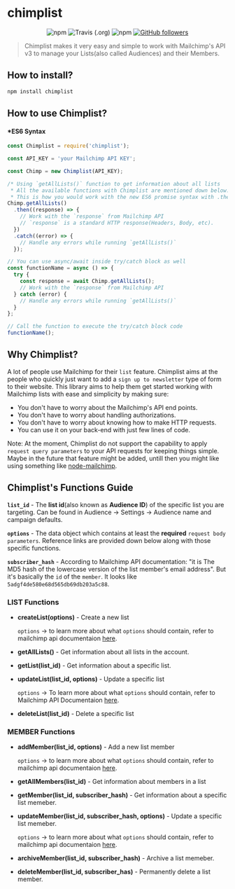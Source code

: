 # chimplist

<p align="center">
<img alt="npm" src="https://img.shields.io/npm/dt/chimplist">
<img alt="Travis (.org)" src="https://img.shields.io/travis/ceoshikhar/chimplist">
<img alt="npm" src="https://img.shields.io/npm/v/chimplist">
<a href='https://github.com/ceoshikhar'>
<img alt="GitHub followers" src="https://img.shields.io/github/followers/ceoshikhar?style=social">
</a>
</p>

> Chimplist makes it very easy and simple to work with Mailchimp's API v3 to manage your Lists(also called Audiences) and their Members.

## How to install?

```bash
npm install chimplist
```

## How to use Chimplist?

#### \*ES6 Syntax

```js
const Chimplist = require('chimplist');

const API_KEY = 'your Mailchimp API KEY';

const Chimp = new Chimplist(API_KEY);

/* Using `getAllLists()` function to get information about all lists
 * All the available functions with Chimplist are mentioned down below.
 * This is how you would work with the new ES6 promise syntax with .then .catch */
Chimp.getAllLists()
  .then((response) => {
    // Work with the `response` from Mailchimp API
    // `response` is a standard HTTP response(Headers, Body, etc).
  })
  .catch((error) => {
    // Handle any errors while running `getAllLists()`
  });

// You can use async/await inside try/catch block as well
const functionName = async () => {
  try {
    const response = await Chimp.getAllLists();
    // Work with the `response` from Mailchimp API
  } catch (error) {
    // Handle any errors while running `getAllLists()`
  }
};

// Call the function to execute the try/catch block code
functionName();
```

## Why Chimplist?

A lot of people use Mailchimp for their `list` feature. Chimplist aims at the people who quickly just want to add a `sign up to newsletter` type of form to their website. This library aims to help them get started working with Mailchimp lists with ease and simplicity by making sure:

- You don't have to worry about the Mailchimp's API end points.
- You don't have to worry about handling authorizations.
- You don't have to worry about knowing how to make HTTP requests.
- You can use it on your back-end with just few lines of code.

Note: At the moment, Chimplist do not support the capability to apply `request query parameters` to your API requests for keeping things simple. Maybe in the future that feature might be added, untill then you might like using something like [node-mailchimp](https://www.npmjs.com/package/mailchimp-api-v3).

## Chimplist's Functions Guide

**`list_id`** - The **list id**(also known as **Audience ID**) of the specific list you are targeting. Can be found in Audience -> Settings -> Audience name and campaign defaults.

**`options`** - The data object which contains at least the **required** `request body parameters`. Reference links are provided down below along with those specific functions.

**`subscriber_hash`** - According to Mailchimp API documentation: "it is The MD5 hash of the lowercase version of the list member's email address". But it's basically the `id` of the `member`. It looks like `5adgf4de580e68d565db69db203a5c88`.

### LIST Functions

- **createList(options)** - Create a new list

  `options` -> to learn more about what `options` should contain, refer to mailchimp api documentaion [here](https://mailchimp.com/developer/reference/lists/#post_/lists).

* **getAllLists()** - Get information about all lists in the account.

* **getList(list_id)** - Get information about a specific list.

- **updateList(list_id, options)** - Update a specific list

  `options` -> To learn more about what `options` should contain, refer to Mailchimp API Documentaion [here](https://mailchimp.com/developer/reference/lists/#patch_/lists/-list_id-).

* **deleteList(list_id)** - Delete a specific list

### MEMBER Functions

- **addMember(list_id, options)** - Add a new list member

  `options` -> to learn more about what `options` should contain, refer to mailchimp api documentaion [here](https://mailchimp.com/developer/reference/lists/list-members/#post_/lists/-list_id-/members).

- **getAllMembers(list_id)** - Get information about members in a list

- **getMember(list_id, subscriber_hash)** - Get information about a specific list memeber.

- **updateMember(list_id, subscriber_hash, options)** - Update a specific list memeber.

  `options` -> to learn more about what `options` should contain, refer to mailchimp api documentaion [here](https://mailchimp.com/developer/reference/lists/list-members/#patch_/lists/-list_id-/members/-subscriber_hash-).

- **archiveMember(list_id, subscriber_hash)** - Archive a list memeber.

- **deleteMember(list_id, subscriber_has)** - Permanently delete a list member.
